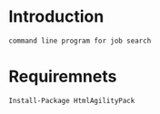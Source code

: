 # Introduction
```
command line program for job search
```
# Requiremnets
```
Install-Package HtmlAgilityPack
```
